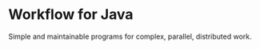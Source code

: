 Workflow for Java
=========================

Simple and maintainable programs for complex, parallel, 
distributed work.


